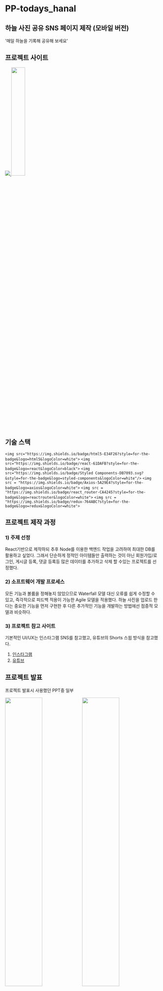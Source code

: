 # PP-todays_hanal

## 하늘 사진 공유 SNS 페이지 제작 (모바일 버전)

'매일 하늘을 기록해 공유해 보세요'

## 프로젝트 사이트

<a href="https://yeonhub.github.io/todays-hanal-test/" target="_blank"> <img src='./mdimg/hanal_logo_w.png'> </a>
<a href="https://yeonhub.github.io/todays-hanal-test/" target="_blank"> <img src='./mdimg/icon.png' width="30%"></a>

## 기술 스택

`<img src="https://img.shields.io/badge/html5-E34F26?style=for-the-badge&logo=html5&logoColor=white">`  `<img src="https://img.shields.io/badge/react-61DAFB?style=for-the-badge&logo=react&logoColor=black">`  `<img src="https://img.shields.io/badge/Styled Components-DB7093.svg?&style=for-the-badge&logo=styled-components&logoColor=white"/>`  `<img src = "https://img.shields.io/badge/Axios-5A29E4?style=for-the-badge&logo=axios&logoColor=white">`  `<img src = "https://img.shields.io/badge/react_router-CA4245?style=for-the-badge&logo=reactrouter&logoColor=white">`  `<img src = "https://img.shields.io/badge/redux-764ABC?style=for-the-badge&logo=redux&logoColor=white">`

## 프로젝트 제작 과정

### 1) 주제 선정

React기반으로 제작하되 추후 Node를 이용한 백엔드 작업을 고려하여 최대한 DB를 활용하고 싶었다.
그래서 단순하게 정적인 아이템들만 출력하는 것이 아닌 회원가입/로그인, 게시글 등록, 댓글 등록등 많은 데이터를 추가하고 삭제 할 수있는 프로젝트를 선정했다.

### 2) 소프트웨어 개발 프로세스

모든 기능과 볼륨을 정해놓지 않았으므로 Waterfall 모델 대신 오류를 쉽게 수정할 수 있고, 즉각적으로 피드백 적용이 가능한 Agile 모델을 적용했다.
하늘 사진을 업로드 한다는 중요한 기능을 먼저 구현한 후 다른 추가적인 기능을 개발하는 방법에선 점증적 모델과 비슷하다.

### 3) 프로젝트 참고 사이트

기본적인 UI/UX는 인스타그램 SNS를 참고했고, 유튜브의 Shorts 스윕 방식을 참고했다.

1) <a href="https://www.instagram.com/"  target="_blank"> 인스타그램</a>
2) <a href="https://www.youtube.com/"  target="_blank"> 유튜브</a>

## 프로젝트 발표

프로젝트 발표시 사용했던 PPT중 일부

<img src='./mdimg/todayshanal1.PNG' width="49%"> <img src='./mdimg/todayshanal2.PNG' width="49%">
<img src='./mdimg/todayshanal3.PNG' width="49%"> <img src='./mdimg/todayshanal4.PNG' width="49%">

## 프로젝트 기능 구현

1) 로그인 / 회원가입
2) 오늘 날짜 게시글 출력 / 좋아요 많은 게시글 출력
3) 하늘 사진 업로드 (현재 위치 기반 주소, 날씨 API)
4) 게시글 좋아요 / 댓글
5) 현재 위치 근처 게시글 보기 / 원하는 지역 게시글 보기
6) 하늘이 궁금한 지역 요청 / 답변하기

### 1) 로그인 / 회원가입

기존에 회원가입 한 회원은 아이디와 비밀번호를 입력하여 로그인 할 수 있고,
회원가입시 아이디/닉네임 중복검사, 비밀번호 확인 일치를 체크하여 가입할 수 있다.
회원가입 완료시 메인 페이지로 이동하게 되며 간단한 사용법이 팝업형식으로 소개된다.

<img src='./mdimg/login.gif' width="40%">

```javascript
join(state, action) {
            const { loginId, loginPw, nickname } = action.payload;

    // 조건에 일치하면 true 불일치하면 false를 반환하는 some을 사용하여 중복검사를 했다.

            const isExistingId = state.acount.some((item) => item.loginId === loginId);
            const isExistingNickname = state.acount.some((item) => item.nickname === nickname);
            if (isExistingId) {
                alert('이미 존재하는 아이디입니다.');
                return;
            } else if (isExistingNickname) {
                alert('이미 존재하는 닉네임입니다.');
                return;
```

### 2) 오늘하날

오늘 날짜에 해당하는 게시글이 출력되며 시간을 기준으로 내림차순하여 보여줍니다.
(테스트를 위해 게시글의 날짜는 고정되어 있습니다.)
게시글 클릭시 해당하는 게시글을 팝업으로 보여주며 시간순으로 정렬된 게시글들이 위,아래로 스윕 가능합니다.
게시글엔 업로더 기준 위치와 날씨, 기온이 표시되며 좋아요 수와 가장 마지막 댓글을 확인할 수 있습니다.

<img src='./mdimg/todays.gif' width="40%">

```javascript
// 게시글 클릭시 해당하는 게시글을 찾아 첫 팝업으로 보여준다.

const scrollToBoardId = boardId;
if (swiperRef.current && scrollToBoardId !== null) {

// 클릭한 게시글의 boardId를 찾고

    const indexToScroll = todaysSortList.findIndex(item => iteboardId===scrollToBoardId);
    if (indexToScroll !== -1) {

// swiper를 slide해준다.

        swiperRef.current.swiper.slideTo(indexToScroll, 0);
        console.log(todaysSortList);
        console.log(`index : ${indexToScroll}`);
    }
}
```

```javascript
// 오늘 날짜 기준 좋아요를 가장 많이 받은 게시글 3개 상단에 출력

const todaysTopThreeList = todaysList.sort((a, b) => b.likesAcountId.length - alikesAcountId.length).slice(0, 3)
const todaysSortList = todaysList.sort((a, b) => b.dateTime - a.dateTime);
```

### 3) 내 하날

하늘 업로드시 게시글의 신뢰성을 위해 날짜, 시간, 위치, 날씨는 geolocation, KAKAO API, 기상청 API를 통해 자동으로 업로드 되며 수정할 수 없습니다.
따라서 위치 정보 조회 허용을 하지 않으면 업로드가 불가능합니다.
업로더는 사진을 찍거나 선택해서 게시할 수 있고 어제와 비교해 더운지 추운지 선택 가능하며 현재 날씨의 좋음 정도를 선택할 수 있습니다.

<img src='./mdimg/myhanal.gif' width="40%">

위경도로 행정구역을 받는 KAKAO API, 위경도를 기상청 API에서 사용 가능한 XY좌표로 변환, XY좌표로 날씨와 기온을 받는 기상청 API 총 3가지를 UserHooks으로 구현했습니다.

```javascript
src - hooks ┌ nowLocation.jsx
            ├ nowConvert.jsx
            └ nowWeather.jsx
```

최종적으로 날씨와 기온 정보를 얻는 순서

1) geolocation -> 현재 위치의 위도와 경도를 얻음
2) KAKAO API -> 위경도를 이용해 나온 행정구역중 시와 구만 파싱
3) nowConvert -> 위경도 값을 기상청 API에서 사용 가능한 XY좌표로 변환
4) 기상청 API -> XY좌표를 이용해 필요한 날씨와 온도만 파싱

```javascript

// nowLocation.jsx

const [location, setLocation] = useState({
    latitude: 0,
    longitude: 0,
    nowLocationCity: '',
    nowLocationGu: '',
    error: null,
});
useEffect(() => {
    if (navigator.geolocation) {
        navigator.geolocation.getCurrentPosition(success, error);
    } else {
        setLocation({
            ...location,
            error: '현재위치 기능을 지원하지 않는 브라우저입니다.',
        });
    }
}, []);
const success = (position) => {
    const { latitude, longitude } = position.coords;
    getKakaoAddress(latitude, longitude);
};
const error = (err) => {
    setLocation({
        ...location,
        nowLocationCity: '현재위치',
        nowLocationGu: '조회 실패',
        error: '현재위치를 가져올 수 없습니다.',
    });
};
--------------------------------------------------------------------------------------
 try {

// KAKAO REST API 사용

        const response = await axios.get(`https://dapi.kakao.com/v2/local/geocoord2regioncode.json?x=${longitude}&y=${latitude}`, {
            headers: {
                Authorization: `KakaoAK ${kakaoApiKey}`,
            },
        });
        const data = response.data;

// 여러 데이터중 시와 구만 파싱하여 사용
  
        const nowLocationCity = data.documents.length > 0 ? data.documents[0]region_1depth_name : 'unknown';
        const nowLocationGu = data.documents.length > 0 ? data.documents[0]region_2depth_name : 'unknown';
        setLocation(
            {
                ...location,
                latitude,
                longitude,
                nowLocationCity,
                nowLocationGu,
            }
        );
    } catch (error) {
        setLocation({
            ...location,
            nowLocationCity: '현재위치',
            nowLocationGu: '조회 실패',
            error: 'kakao API 호출 실패',
        });
    }

```

```javascript
const useConvertHook = (v1, v2) => {

// nowConvert.jsx
// 기상청 API에선 위경도로 위치 정보를 받는것이 아닌 XY좌표로 받기 때문에 변환이 필요하다. 

    const dispatch = useDispatch()
    const RE = 6371.00877;
    const GRID = 5.0;
    const SLAT1 = 30.0;
    const SLAT2 = 60.0;
    const OLON = 126.0;
    const OLAT = 38.0;
    const XO = 43;
    const YO = 136;

    const [convertXY, setConvertXY] = useState({ x: 0, y: 0 })

    const toXY = (v1, v2) => {
        let DEGRAD = Math.PI / 180.0;
        let RADDEG = 180.0 / Math.PI;
        let re2 = RE / GRID;
        let slat3 = SLAT1 * DEGRAD;
        let slat4 = SLAT2 * DEGRAD;
        let olon2 = OLON * DEGRAD;
        let olat2 = OLAT * DEGRAD;
        const xy = {}
        let sn = Math.tan(Math.PI * 0.25 + slat4 * 0.5) / Math.tan(Math.PI * 0.25 + slat3 * 0.5);
        sn = Math.log(Math.cos(slat3) / Math.cos(slat4)) / Math.log(sn);
        let sf = Math.tan(Math.PI * 0.25 + slat3 * 0.5);
        sf = Math.pow(sf, sn) * Math.cos(slat3) / sn;
        let ro = Math.tan(Math.PI * 0.25 + olat2 * 0.5);
        ro = re2 * sf / Math.pow(ro, sn);
        xy['lat'] = v1;
        xy['lng'] = v2;
        let ra = Math.tan(Math.PI * 0.25 + v1 * DEGRAD * 0.5);
        ra = re2 * sf / Math.pow(ra, sn);
        let theta = v2 * DEGRAD - olon2;
        if (theta > Math.PI) theta -= 2.0 * Math.PI;
        if (theta < -Math.PI) theta += 2.0 * Math.PI;
        theta *= sn;
        xy['x'] = Math.floor(ra * Math.sin(theta) + XO + 0.5);
        xy['y'] = Math.floor(ro - ra * Math.cos(theta) + YO + 0.5);
        setConvertXY({ x: xy.x, y: xy.y })
    };
    useEffect(() => {
        toXY(v1, v2);
    }, [v1, v2]);
    useEffect(()=>{
        dispatch(getConvert(convertXY));
    },[convertXY])
    return convertXY;
}

```

```javascript

// nowWeather.jsx

month = month < 10 ? '0' + month : month;
        day = day < 10 ? '0' + day : day;
        hours = hours - 1;
        if (hours < 0) {
            now.setDate(now.getDate() - 1);
            year = now.getFullYear();
            month = now.getMonth() + 1;
            day = now.getDate();
            hours = 24 + hours;
        }
        hours = hours < 10 ? '0' + hours : hours;
        minutes = '00';

        const baseDate = `${year}${month}${day}`;
        const baseTime = `${hours}${minutes}`;
        const dataType = 'JSON';
        try {
            const response = await axios.get(
                `https://apis.data.go.kr/1360000/VilageFcstInfoService_2.0/getUltraSrtFcst?serviceKey=${KMAAPikey}&pageNo=1&numOfRows=1000&dataType=${dataType}&base_date=${baseDate}&base_time=${baseTime}&nx=${nowX}&ny=${nowY}`
            );
            const weatherItem = response.data.response.body.items.item

// 여러 데이터중 기상 상태와 구름의 정도, 온도를 나타내 주는 것만 파싱

            const tem = weatherItem.find(item => item.category === 'T1H')
            const sky = weatherItem.find(item => item.category === 'SKY')
            const pty = weatherItem.find(item => item.category === 'PTY')
            setWeatherData({ tem, sky, pty });
        } catch (error) {
            console.error('--- ERROR ---', error);
        }
```

### 4) 좋아요 / 댓글

로그인이 되어있는 경우 게시글에 좋아요와 댓글을 추가할 수 있습니다.
게시글엔 가장 최근 댓글 하나만 표시됩니다.

<img src='./mdimg/like.gif' width="40%">

```javascript
{
    boardId: 1,
    date: '2023-08-01',
    time: '09시 20분',
    dateTime: 20230801092000,
    authorAcountId: 1,
    loactionCity: '인천광역시',
    loactionGu: '연수구',
    weather: 'rain',
    temperatures: '28',
    yesterday: true,

// 좋아요를 누를시 해당 게시글의 likesAcountId 배열에 유저 고유의 ID가 추가된다.

    likesAcountId: [1, 2, 3],
    images: './images/sky/sky1.jpg',
    authorLike: 70,

// 댓글이 추가되면 commet에 push된다. 
// push될 객체엔 댓글의 ID, 댓글 작성자의 ID, 댓글 내용, 댓글 시간이 저장된다.

    comment: [
        { commentId: 1, commentAuthorId: 1, text: '하늘이 넘오넘오 예뻐용 쿠쿠', dateTime: 20230721083000 },
        { commentId: 2, commentAuthorId: 2, text: '예뻐용 쿠쿠', dateTime: 20230721093000 },
        { commentId: 3, commentAuthorId: 5, text: '뭐가 예쁨', dateTime: 20230721103000 },
        { commentId: 4, commentAuthorId: 4, text: '댓글입니다', dateTime: 20230721113000 },
    ]
},
```

### 5) 내 근처

현재 위치를 기준으로 시 단위의 게시글이 처음 출력되며, 구를 선택할 경우 해당 구만 출력이 됩니다.
게시글을 클릭했을 때 똑같이 팝업이 나오게 되고 위 아래로 스윕시 시단위만 일치하는 게시글을이 시간 내림차순으로 보여집니다. (구 단위까지 일치시 게시글이 적기 때문)

<img src='./mdimg/nearly.gif' width="40%">

```javascript
    useEffect(() => {

// select option으로 시/구를 선택시 useEffect를 통해 출력될 게시글이 선택됩니다.

        let filteredList = board;
        if (nearCity != '시/도 선택') {
            filteredList = filteredList.filter(item => item.loactionCity === nearCity);
            setNearList(filteredList.sort((a, b) => b.dateTime - a.dateTime));
        }
        if (nearGu !== '구/군') {
            filteredList = filteredList.filter(item => item.loactionGu === nearGu);
            setNearList(filteredList.sort((a, b) => b.dateTime - a.dateTime));
        }
    }, [selectedSido, selectedGugun])
```

### 6) 궁금해요

궁금한 지역에 하늘 게시글이 없을때 혹은 지금 날씨가 궁금할 때 요청할 수 있다.
궁금한 지역의 시/구를 선택 후 궁금해요를 등록하면 해당 지역에 있는 사람만 답변이 가능하다.
답변으로 답변자, 날짜, 시간, 하늘 사진, 실제 날씨, 어제와 차이, 좋은 정도가 추가 된다.
궁금해요 작성자의 경우 본인이 작성한 궁금해요는 삭제가 가능하다.

<img src='./mdimg/wonder.gif' width="40%"> <img src='./mdimg/wonderdel.gif' width="40%">

```javascript
{

// 답변이 추가될 경우 answers 객체가 추가된다.

    answers: [
        {
            answerAuthorAcountId: 6,
            answerAuthorLike: 80,
            answerDate: "2023-08-01",
            answerTime: "15시 55분",
            answerWeather: "BsSun",
            answerYesterday: false,
            selectedImage: "./images/sky/sky8.jpg"
        }
    ],
    wonderBoardId: 6,
    date: '2023-08-01',
    time: '12시 55분',
    dateTime: 20230801125544,
    authorAcountId: 6,
    loactionCity: '인천광역시',
    loactionGu: '남동구',
    images: './images/sky/sky8.jpg'
},
```

```javascript

// 현재 로그인 되어있는 유저ID와 작성자 ID를 비교해 일치하면 삭제 버튼이 생긴다.

<p className='who'>
<img src={`./images/trees/tree${wonderTreeLevel}.png`} alt={wonderNickname} />
{wonderNickname}
    {ownerCheck && !currentAnswers
    ?
    <span className='delete' onClick={() => onDel()}><TiDeleteOutline /></span>
    : null
    }
</p>
<div className="wonderPopBg" style={{ display: bg ? 'block' : 'none' }}>
    <div className="alert" style={{ display: bg ? 'block' : 'none' }}>
        <span>
            궁금해요를 삭제합니다
        </span>
        <p>
            <button onClick={() => sureDel()}>삭제</button>
            <button onClick={() => setBg(false)}>취소</button>
        </p>
    </div>
</div>
```


## 리펙터링 (23.12.08)

[@리펙터링 후기](https://nonmajor-be-developer.tistory.com/entry/1%EC%B0%A8-%ED%94%84%EB%A6%AC%EC%98%A8%EB%B3%B4%EB%94%A9-%EC%B1%8C%EB%A6%B0%EC%A7%80FE-%EA%B3%BC%EC%A0%9C)

작업내용

1) 함수/컴포넌트를 데이터 / 계산 / 액션으로 구분
2) 재사용 가능 함수 캡슐화 및 분리

결과

1) 같은 기능을 하는 계산 함수를 담을 utils 폴더 생성
2) 계산 함수 분리 및 재사용
   📂utils
   ┣ 📜acountUtils.js
   ┣ 📜dateUtils.js
   ┣ 📜locationUtils.js
   ┗ 📜weatherUtils.js

```javascript
// weatherUtils.js

import { useSelector } from 'react-redux';

const getCurrentWeather = () => {
    const nowWeather = useSelector(state => state.acount.weather);
    const weather = nowWeather.nowWeather
    const temperatures = nowWeather.nowTem
    return {
        nowWeather,
        weather,
        temperatures
    };
};
export default getCurrentWeather
```
